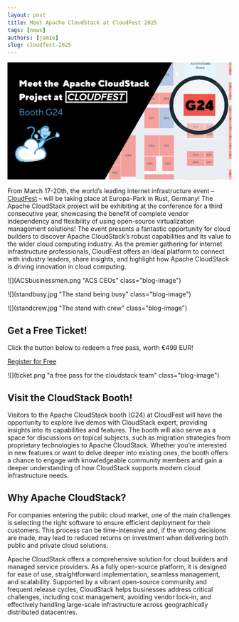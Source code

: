 ```yaml
---
layout: post
title: Meet Apache CloudStack at CloudFest 2025
tags: [news]
authors: [jamie]
slug: cloudfest-2025
---
```


![](banner.png "Blog Header Image")

From March 17-20th, the world’s leading internet infrastructure event
– [CloudFest](https://www.cloudfest.com) – will be taking place at
Europa-Park in Rust, Germany!  The Apache CloudStack project will be
exhibiting at the conference for a third consecutive year, showcasing
the benefit of complete vendor independency and flexibility of using
open-source virtualization management solutions! The event presents a
fantastic opportunity for cloud builders to discover Apache
CloudStack’s robust capabilities and its value to the wider cloud
computing industry. As the premier gathering for internet
infrastructure professionals, CloudFest offers an ideal platform to
connect with industry leaders, share insights, and highlight how
Apache CloudStack is driving innovation in cloud computing.

<!-- truncate -->

<div className="row">
<div className="col col--4">

![](ACSbusinessmen.png "ACS CEOs" class="blog-image")

</div>
<div className="col col--4">

![](standbusy.jpg "The stand being busy" class="blog-image")

</div>
<div className="col col--4">

![](standcrew.jpg "The stand with crew" class="blog-image")

</div>
</div>

<div className="row">

<div className="col col--9">

## Get a Free Ticket!

Click the button below to redeem a free pass, worth €499 EUR!

<a class="button button--primary" href="https://registration.cloudfest.com/registration?code=VFsUB83x" target="_blank">Register for Free</a>

</div>

<div class="col col--3">

![](ticket.png "a free pass for the cloudstack team" class="blog-image")

</div>
</div>

## Visit the CloudStack Booth!

Visitors to the Apache CloudStack booth (G24) at CloudFest will have
the opportunity to explore live demos with CloudStack expert,
providing insights into its capabilities and features. The booth will
also serve as a space for discussions on topical subjects, such as
migration strategies from proprietary technologies to Apache
CloudStack. Whether you’re interested in new features or want to delve
deeper into existing ones, the booth offers a chance to engage with
knowledgeable community members and gain a deeper understanding of how
CloudStack supports modern cloud infrastructure needs.

## Why Apache CloudStack?

For companies entering the public cloud market, one of the main
challenges is selecting the right software to ensure efficient
deployment for their customers. This process can be time-intensive
and, if the wrong decisions are made, may lead to reduced returns on
investment when delivering both public and private cloud solutions.

Apache CloudStack offers a comprehensive solution for cloud builders
and managed service providers. As a fully open-source platform, it is
designed for ease of use, straightforward implementation, seamless
management, and scalability. Supported by a vibrant open-source
community and frequent release cycles, CloudStack helps businesses
address critical challenges, including cost management, avoiding
vendor lock-in, and effectively handling large-scale infrastructure
across geographically distributed datacentres.
